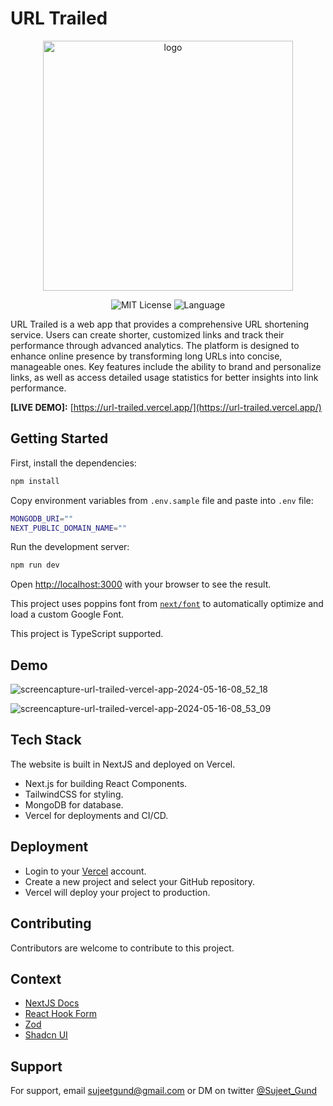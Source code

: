 
# URL Trailed

<p align="center">
<img src="https://github.com/sujeetgund/url-trailed/assets/63530146/ada3990a-3c9f-424c-a957-21e9837a79e3" alt="logo" width="400" height="400" />
</p>

<p align="center">
  <img src="https://img.shields.io/badge/License-MIT-green.svg" alt="MIT License" />
  <img src="https://img.shields.io/github/languages/top/sujeetgund/url-trailed" alt="Language" />
</p>



URL Trailed is a web app that provides a comprehensive URL shortening service. Users can create shorter, customized links and track their performance through advanced analytics. The platform is designed to enhance online presence by transforming long URLs into concise, manageable ones. Key features include the ability to brand and personalize links, as well as access detailed usage statistics for better insights into link performance.

**[LIVE DEMO]:** [https://url-trailed.vercel.app/](https://url-trailed.vercel.app/)

## Getting Started

First, install the dependencies:

```bash
npm install
```

Copy environment variables from `.env.sample` file and paste into `.env` file:

```bash
MONGODB_URI=""
NEXT_PUBLIC_DOMAIN_NAME=""
```

Run the development server:

```bash
npm run dev
```

Open [http://localhost:3000](http://localhost:3000) with your browser to see the result.

This project uses poppins font from [`next/font`](https://nextjs.org/docs/basic-features/font-optimization) to automatically optimize and load a custom Google Font.

This project is TypeScript supported.


## Demo
![screencapture-url-trailed-vercel-app-2024-05-16-08_52_18](https://github.com/sujeetgund/url-trailed/assets/63530146/ba255f3f-d3b0-4279-9bf8-6cef1156b365)

![screencapture-url-trailed-vercel-app-2024-05-16-08_53_09](https://github.com/sujeetgund/url-trailed/assets/63530146/a49ce0c9-5a67-4709-817f-e0717addd770)



## Tech Stack
The website is built in NextJS and deployed on Vercel.

- Next.js for building React Components.
- TailwindCSS for styling.
- MongoDB for database.
- Vercel for deployments and CI/CD.


## Deployment

- Login to your [Vercel](https://vercel.com) account.
- Create a new project and select your GitHub repository.
- Vercel will deploy your project to production.

## Contributing

Contributors are welcome to contribute to this project.


## Context

- [NextJS Docs](https://nextjs.org/docs)
- [React Hook Form](https://react-hook-form.com/)
- [Zod](https://zod.dev/)
- [Shadcn UI](https://ui.shadcn.com/)

## Support

For support, email sujeetgund@gmail.com or DM on twitter [@Sujeet_Gund](https://twitter.com/Sujeet_Gund)
